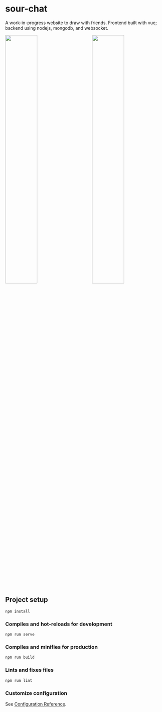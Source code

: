 # sour-chat
A work-in-progress website to draw with friends. Frontend built with vue; backend using nodejs, mongodb, and websocket.
<pre>
<img src="https://user-images.githubusercontent.com/74023548/135349415-11d6514f-56c8-4868-b9ae-1da92b3b862c.png" width="45%"/>      <img src="https://user-images.githubusercontent.com/74023548/135349734-9fb8ad1d-89f6-48e3-b05e-32b07a700cb3.png" width="45%"/>
</pre>
## Project setup
```
npm install
```

### Compiles and hot-reloads for development
```
npm run serve
```

### Compiles and minifies for production
```
npm run build
```

### Lints and fixes files
```
npm run lint
```

### Customize configuration
See [Configuration Reference](https://cli.vuejs.org/config/).
